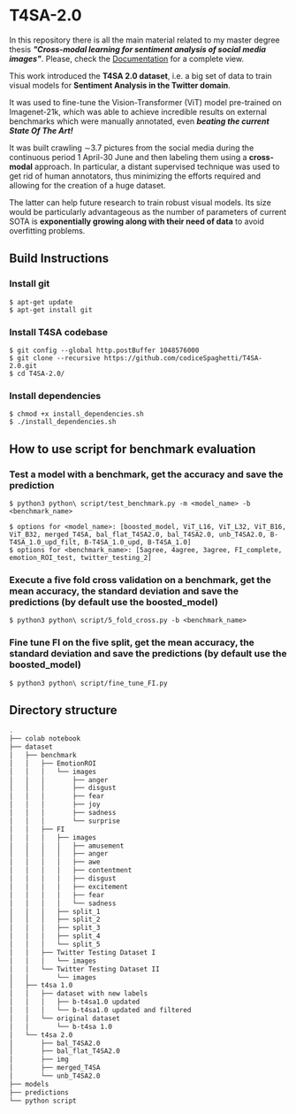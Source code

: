 # T4SA-2.0

In this repository there is all the main material related to my master degree thesis ***"Cross-modal learning for sentiment analysis of social media images"***.
Please, check the [Documentation](Documentation.pdf) for a complete view. 

This work introduced the **T4SA 2.0 dataset**, i.e. a big set of data to train visual models for **Sentiment Analysis in the Twitter domain**.

It was used to fine-tune the Vision-Transformer (ViT) model pre-trained on Imagenet-21k, which was able to achieve incredible results on external benchmarks which were manually annotated, even ***beating the current State Of The Art!***

It was built crawling ∼3.7 pictures from the social media during the continuous period 1 April-30 June and then labeling them using a **cross-modal** approach. In particular, a distant supervised technique was used to get rid of human annotators, thus minimizing the efforts required and allowing for the creation of a huge dataset.

The latter can help future research to train robust visual models. Its size would be particularly advantageous as the number of parameters of current SOTA is **exponentially growing along with their need of data** to avoid overfitting problems.


## Build Instructions
### Install git
    $ apt-get update
    $ apt-get install git
### Install T4SA codebase
    $ git config --global http.postBuffer 1048576000
    $ git clone --recursive https://github.com/codiceSpaghetti/T4SA-2.0.git
    $ cd T4SA-2.0/
### Install dependencies 
    $ chmod +x install_dependencies.sh
    $ ./install_dependencies.sh

## How to use script for benchmark evaluation
### Test a model with a benchmark, get the accuracy and save the prediction
    $ python3 python\ script/test_benchmark.py -m <model_name> -b <benchmark_name>
    
    $ options for <model_name>: [boosted_model, ViT_L16, ViT_L32, ViT_B16, ViT_B32, merged_T4SA, bal_flat_T4SA2.0, bal_T4SA2.0, unb_T4SA2.0, B-T4SA_1.0_upd_filt, B-T4SA_1.0_upd, B-T4SA_1.0]
    $ options for <benchmark_name>: [5agree, 4agree, 3agree, FI_complete, emotion_ROI_test, twitter_testing_2] 
### Execute a five fold cross validation on a benchmark, get the mean accuracy, the standard deviation and save the predictions (by default use the boosted_model)
    $ python3 python\ script/5_fold_cross.py -b <benchmark_name>
### Fine tune FI on the five split, get the mean accuracy, the standard deviation and save the predictions (by default use the boosted_model)
    $ python3 python\ script/fine_tune_FI.py
    
## Directory structure
```bash
.
├── colab notebook
├── dataset
│   ├── benchmark
│   │   ├── EmotionROI
│   │   │   └── images
│   │   │       ├── anger
│   │   │       ├── disgust
│   │   │       ├── fear
│   │   │       ├── joy
│   │   │       ├── sadness
│   │   │       └── surprise
│   │   ├── FI
│   │   │   ├── images
│   │   │   │   ├── amusement
│   │   │   │   ├── anger
│   │   │   │   ├── awe
│   │   │   │   ├── contentment
│   │   │   │   ├── disgust
│   │   │   │   ├── excitement
│   │   │   │   ├── fear
│   │   │   │   └── sadness
│   │   │   ├── split_1
│   │   │   ├── split_2
│   │   │   ├── split_3
│   │   │   ├── split_4
│   │   │   └── split_5
│   │   ├── Twitter Testing Dataset I
│   │   │   └── images
│   │   └── Twitter Testing Dataset II
│   │       └── images
│   ├── t4sa 1.0
│   │   ├── dataset with new labels
│   │   │   ├── b-t4sa1.0 updated
│   │   │   └── b-t4sa1.0 updated and filtered
│   │   └── original dataset
│   │       └── b-t4sa 1.0
│   └── t4sa 2.0
│       ├── bal_T4SA2.0
│       ├── bal_flat_T4SA2.0
│       ├── img
│       ├── merged_T4SA
│       └── unb_T4SA2.0
├── models
├── predictions
└── python script
``` 


